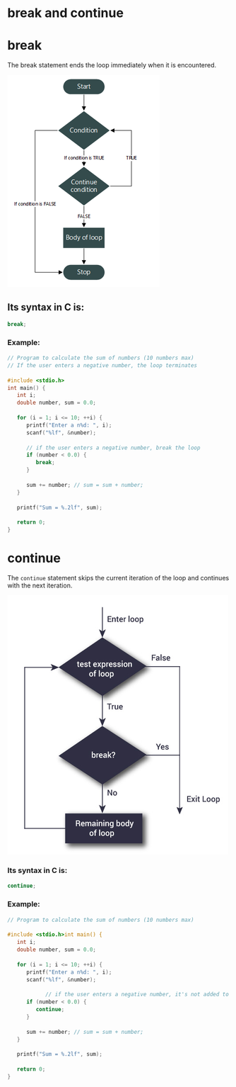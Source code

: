 # break and continue

# break

The break statement ends the loop immediately when it is encountered. 

![break%20and%20continue%204f20908379f444c4a17dfa155771cb88/Untitled.png](break%20and%20continue%204f20908379f444c4a17dfa155771cb88/Untitled.png)

## Its syntax in C is:

```c
break;
```

### Example:

```c
// Program to calculate the sum of numbers (10 numbers max)
// If the user enters a negative number, the loop terminates

#include <stdio.h>
int main() {
   int i;
   double number, sum = 0.0;

   for (i = 1; i <= 10; ++i) {
      printf("Enter a n%d: ", i);
      scanf("%lf", &number);

      // if the user enters a negative number, break the loop
      if (number < 0.0) {
         break;
      }

      sum += number; // sum = sum + number;
   }

   printf("Sum = %.2lf", sum);

   return 0;
}
```

# continue

The `continue` statement skips the current iteration of the loop and continues with the next iteration. 

![break%20and%20continue%204f20908379f444c4a17dfa155771cb88/Untitled%201.png](break%20and%20continue%204f20908379f444c4a17dfa155771cb88/Untitled%201.png)

### Its syntax in C is:

```c
continue;
```

### Example:

```c
// Program to calculate the sum of numbers (10 numbers max)

#include <stdio.h>int main() {
   int i;
   double number, sum = 0.0;

   for (i = 1; i <= 10; ++i) {
      printf("Enter a n%d: ", i);
      scanf("%lf", &number);
			
			// if the user enters a negative number, it's not added to the result
      if (number < 0.0) {
         continue;
      }

      sum += number; // sum = sum + number;
   }

   printf("Sum = %.2lf", sum);

   return 0;
}
```
